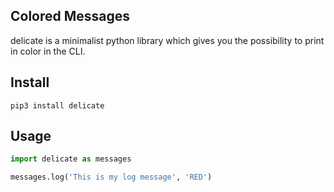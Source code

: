 ## Colored Messages

delicate is a minimalist python library which gives you the possibility to print in color in the CLI.

## Install

`pip3 install delicate`

## Usage

```python
import delicate as messages

messages.log('This is my log message', 'RED')
